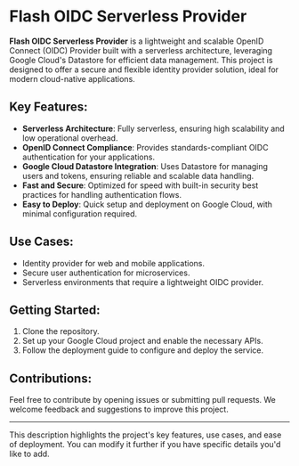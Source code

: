 # Flash OIDC Serverless Provider

**Flash OIDC Serverless Provider** is a lightweight and scalable OpenID Connect (OIDC) Provider built with a serverless architecture, leveraging Google Cloud's Datastore for efficient data management. This project is designed to offer a secure and flexible identity provider solution, ideal for modern cloud-native applications.

## Key Features:
- **Serverless Architecture**: Fully serverless, ensuring high scalability and low operational overhead.
- **OpenID Connect Compliance**: Provides standards-compliant OIDC authentication for your applications.
- **Google Cloud Datastore Integration**: Uses Datastore for managing users and tokens, ensuring reliable and scalable data handling.
- **Fast and Secure**: Optimized for speed with built-in security best practices for handling authentication flows.
- **Easy to Deploy**: Quick setup and deployment on Google Cloud, with minimal configuration required.

## Use Cases:
- Identity provider for web and mobile applications.
- Secure user authentication for microservices.
- Serverless environments that require a lightweight OIDC provider.

## Getting Started:
1. Clone the repository.
2. Set up your Google Cloud project and enable the necessary APIs.
3. Follow the deployment guide to configure and deploy the service.

## Contributions:
Feel free to contribute by opening issues or submitting pull requests. We welcome feedback and suggestions to improve this project.

---

This description highlights the project's key features, use cases, and ease of deployment. You can modify it further if you have specific details you'd like to add.
